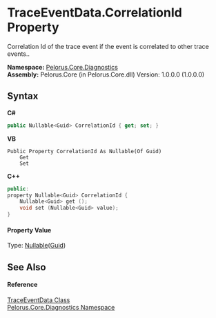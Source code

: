 # TraceEventData.CorrelationId Property 
 

Correlation Id of the trace event if the event is correlated to other trace events..

**Namespace:**&nbsp;<a href="9C794B0B">Pelorus.Core.Diagnostics</a><br />**Assembly:**&nbsp;Pelorus.Core (in Pelorus.Core.dll) Version: 1.0.0.0 (1.0.0.0)

## Syntax

**C#**<br />
``` C#
public Nullable<Guid> CorrelationId { get; set; }
```

**VB**<br />
``` VB
Public Property CorrelationId As Nullable(Of Guid)
	Get
	Set
```

**C++**<br />
``` C++
public:
property Nullable<Guid> CorrelationId {
	Nullable<Guid> get ();
	void set (Nullable<Guid> value);
}
```


#### Property Value
Type: <a href="http://msdn2.microsoft.com/en-us/library/b3h38hb0" target="_blank">Nullable</a>(<a href="http://msdn2.microsoft.com/en-us/library/cey1zx63" target="_blank">Guid</a>)

## See Also


#### Reference
<a href="707B7152">TraceEventData Class</a><br /><a href="9C794B0B">Pelorus.Core.Diagnostics Namespace</a><br />